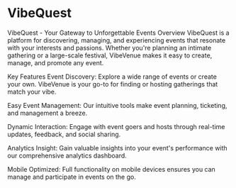 
# VibeQuest

VibeQuest - Your Gateway to Unforgettable Events
Overview
VibeQuest is a platform for discovering, managing, and experiencing events that resonate with your interests and passions. Whether you're planning an intimate gathering or a large-scale festival, VibeVenue makes it easy to create, manage, and promote any event.

Key Features
Event Discovery: Explore a wide range of events or create your own. VibeVenue is your go-to for finding or hosting gatherings that match your vibe.

Easy Event Management: Our intuitive tools make event planning, ticketing, and management a breeze.

Dynamic Interaction: Engage with event goers and hosts through real-time updates, feedback, and social sharing.

Analytics Insight: Gain valuable insights into your event's performance with our comprehensive analytics dashboard.

Mobile Optimized: Full functionality on mobile devices ensures you can manage and participate in events on the go.

